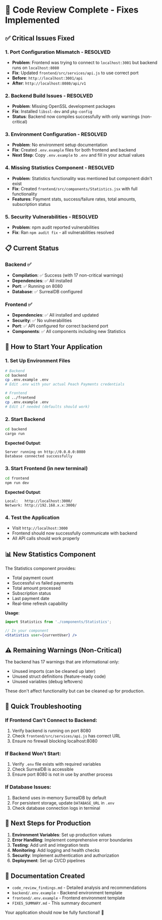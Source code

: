 # 🚀 Code Review Complete - Fixes Implemented

## ✅ Critical Issues Fixed

### 1. **Port Configuration Mismatch** - RESOLVED
- **Problem**: Frontend was trying to connect to `localhost:3001` but backend runs on `localhost:8080`
- **Fix**: Updated `frontend/src/services/api.js` to use correct port
- **Before**: `http://localhost:3001/api`
- **After**: `http://localhost:8080/api/v1`

### 2. **Backend Build Issues** - RESOLVED
- **Problem**: Missing OpenSSL development packages
- **Fix**: Installed `libssl-dev` and `pkg-config`
- **Status**: Backend now compiles successfully with only warnings (non-critical)

### 3. **Environment Configuration** - RESOLVED
- **Problem**: No environment setup documentation
- **Fix**: Created `.env.example` files for both frontend and backend
- **Next Step**: Copy `.env.example` to `.env` and fill in your actual values

### 4. **Missing Statistics Component** - RESOLVED
- **Problem**: Statistics functionality was mentioned but component didn't exist
- **Fix**: Created `frontend/src/components/Statistics.jsx` with full functionality
- **Features**: Payment stats, success/failure rates, total amounts, subscription status

### 5. **Security Vulnerabilities** - RESOLVED
- **Problem**: npm audit reported vulnerabilities
- **Fix**: Ran `npm audit fix` - all vulnerabilities resolved

## 📋 Current Status

### Backend ✅
- **Compilation**: ✅ Success (with 17 non-critical warnings)
- **Dependencies**: ✅ All installed
- **Port**: ✅ Running on 8080
- **Database**: ✅ SurrealDB configured

### Frontend ✅
- **Dependencies**: ✅ All installed and updated
- **Security**: ✅ No vulnerabilities
- **Port**: ✅ API configured for correct backend port
- **Components**: ✅ All components including new Statistics

## 🚀 How to Start Your Application

### 1. Set Up Environment Files
```bash
# Backend
cd backend
cp .env.example .env
# Edit .env with your actual Peach Payments credentials

# Frontend
cd ../frontend
cp .env.example .env
# Edit if needed (defaults should work)
```

### 2. Start Backend
```bash
cd backend
cargo run
```
**Expected Output**: 
```
Server running on http://0.0.0.0:8080
Database connected successfully
```

### 3. Start Frontend (in new terminal)
```bash
cd frontend
npm run dev
```
**Expected Output**:
```
Local:   http://localhost:3000/
Network: http://192.168.x.x:3000/
```

### 4. Test the Application
- Visit `http://localhost:3000`
- Frontend should now successfully communicate with backend
- All API calls should work properly

## 📊 New Statistics Component

The Statistics component provides:
- Total payment count
- Successful vs failed payments
- Total amount processed
- Subscription status
- Last payment date
- Real-time refresh capability

**Usage**:
```jsx
import Statistics from './components/Statistics';

// In your component
<Statistics user={currentUser} />
```

## ⚠️ Remaining Warnings (Non-Critical)

The backend has 17 warnings that are informational only:
- Unused imports (can be cleaned up later)
- Unused struct definitions (feature-ready code)
- Unused variables (debug leftovers)

These don't affect functionality but can be cleaned up for production.

## 🔧 Quick Troubleshooting

### If Frontend Can't Connect to Backend:
1. Verify backend is running on port 8080
2. Check `frontend/src/services/api.js` has correct URL
3. Ensure no firewall blocking localhost:8080

### If Backend Won't Start:
1. Verify `.env` file exists with required variables
2. Check SurrealDB is accessible
3. Ensure port 8080 is not in use by another process

### If Database Issues:
1. Backend uses in-memory SurrealDB by default
2. For persistent storage, update `DATABASE_URL` in `.env`
3. Check database connection logs in terminal

## 🎯 Next Steps for Production

1. **Environment Variables**: Set up production values
2. **Error Handling**: Implement comprehensive error boundaries
3. **Testing**: Add unit and integration tests
4. **Monitoring**: Add logging and health checks
5. **Security**: Implement authentication and authorization
6. **Deployment**: Set up CI/CD pipelines

## 📖 Documentation Created

- `code_review_findings.md` - Detailed analysis and recommendations
- `backend/.env.example` - Backend environment template
- `frontend/.env.example` - Frontend environment template
- `FIXES_SUMMARY.md` - This summary document

Your application should now be fully functional! 🎉